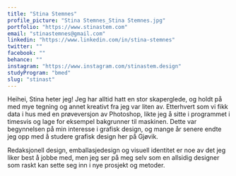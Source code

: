 ```yaml
---
title: "Stina Stemnes"
profile_picture: "Stina Stemnes_Stina Stemnes.jpg"
portfolio: "https://www.stinastem.com"
email: "stinastemnes@gmail.com"
linkedin: "https://www.linkedin.com/in/stina-stemnes"
twitter: ""
facebook: ""
behance: ""
instagram: "https://www.instagram.com/stinastem.design"
studyProgram: "bmed"
slug: "stinast"
---
```


Heihei, Stina heter jeg! Jeg har alltid hatt en stor skaperglede, og holdt på med mye tegning og annet kreativt fra jeg var liten av. Etterhvert som vi fikk data i hus med en prøveversjon av Photoshop, likte jeg å sitte i programmet i timesvis og lage for eksempel bakgrunner til maskinen. Dette var begynnelsen på min interesse i grafisk design, og mange år senere endte jeg opp med å studere grafisk design her på Gjøvik. 

Redaksjonell design, emballasjedesign og visuell identitet er noe av det jeg liker best å jobbe med, men jeg ser på meg selv som en allsidig designer som raskt kan sette seg inn i nye prosjekt og metoder.

